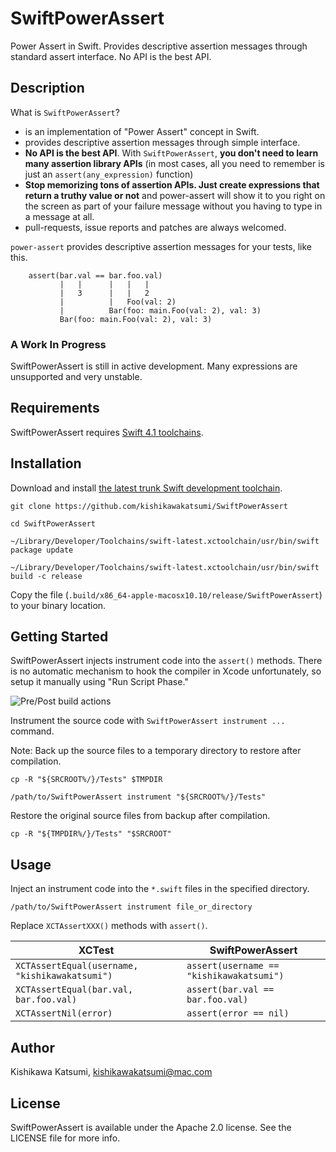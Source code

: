 # SwiftPowerAssert

Power Assert in Swift. Provides descriptive assertion messages through standard assert interface. No API is the best API.

Description
---------------------------------------

What is `SwiftPowerAssert`?

 * is an implementation of "Power Assert" concept in Swift.
 * provides descriptive assertion messages through simple interface.
 * __No API is the best API__. With `SwiftPowerAssert`, __you don't need to learn many assertion library APIs__ (in most cases, all you need to remember is just an `assert(any_expression)` function)
 * __Stop memorizing tons of assertion APIs. Just create expressions that return a truthy value or not__ and power-assert will show it to you right on the screen as part of your failure message without you having to type in a message at all.
 * pull-requests, issue reports and patches are always welcomed.


`power-assert` provides descriptive assertion messages for your tests, like this.

        assert(bar.val == bar.foo.val)
               |   |      |   |   |
               |   3      |   |   2
               |          |   Foo(val: 2)
               |          Bar(foo: main.Foo(val: 2), val: 3)
               Bar(foo: main.Foo(val: 2), val: 3)

### A Work In Progress
SwiftPowerAssert is still in active development. Many expressions are unsupported and very unstable.

Requirements
---------------------------------------
SwiftPowerAssert requires [Swift 4.1 toolchains](https://swift.org/download/#snapshots).

Installation
---------------------------------------
Download and install [the latest trunk Swift development toolchain](https://swift.org/download/#snapshots).

```shell
git clone https://github.com/kishikawakatsumi/SwiftPowerAssert
```

```shell
cd SwiftPowerAssert
```

```shell
~/Library/Developer/Toolchains/swift-latest.xctoolchain/usr/bin/swift package update
```

```shell
~/Library/Developer/Toolchains/swift-latest.xctoolchain/usr/bin/swift build -c release
```

Copy the file (`.build/x86_64-apple-macosx10.10/release/SwiftPowerAssert`) to your binary location.

Getting Started
---------------------------------------

SwiftPowerAssert injects instrument code into the `assert()` methods. There is no automatic mechanism to hook the compiler in Xcode unfortunately, so setup it manually using "Run Script Phase."

<img src='https://user-images.githubusercontent.com/40610/33810940-3b62ae9c-de4f-11e7-9c0d-43fa9d705fcc.png' alt='Pre/Post build actions'>

Instrument the source code with `SwiftPowerAssert instrument ...` command.

Note: Back up the source files to a temporary directory to restore after compilation.

```shell
cp -R "${SRCROOT%/}/Tests" $TMPDIR

/path/to/SwiftPowerAssert instrument "${SRCROOT%/}/Tests"
```

Restore the original source files from backup after compilation.

```shell
cp -R "${TMPDIR%/}/Tests" "$SRCROOT"
```

Usage
---------------------------------------
Inject an instrument code into the `*.swift` files in the specified directory.

```shell
/path/to/SwiftPowerAssert instrument file_or_directory
```

Replace `XCTAssertXXX()` methods with `assert()`.

| XCTest        | SwiftPowerAssert|
| ------------- |-------------|
| `XCTAssertEqual(username, "kishikawakatsumi")` |`assert(username == "kishikawakatsumi")` |
| `XCTAssertEqual(bar.val, bar.foo.val)`         |`assert(bar.val == bar.foo.val)`         |
| `XCTAssertNil(error)`                          |`assert(error == nil)`                   |

Author
---------------------------------------
Kishikawa Katsumi, kishikawakatsumi@mac.com

License
---------------------------------------
SwiftPowerAssert is available under the Apache 2.0 license. See the LICENSE file for more info.

